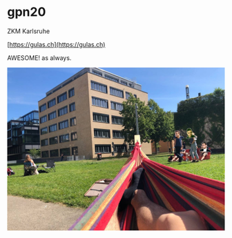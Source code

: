 # gpn20

ZKM Karlsruhe

[https://gulas.ch](https://gulas.ch)

AWESOME! as always.

</pre>
<div style="width: 100%" align=center>
<div> <img src="./hammock.jpg"></img> </div>
</div>
</pre>
<p style="clear: both"></p>
